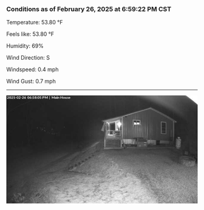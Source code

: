 ### Conditions as of February 26, 2025 at 6:59:22 PM CST 

Temperature: 53.80 &deg;F

Feels like: 53.80 &deg;F

Humidity: 69%

Wind Direction: S

Windspeed: 0.4 mph

Wind Gust: 0.7 mph

---

<img src="./images/latest.jpeg"/>

